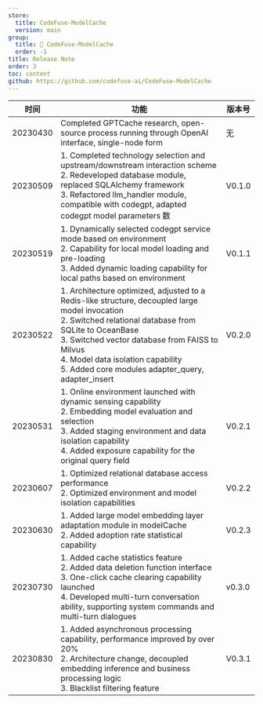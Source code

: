 ```yaml
---
store:
  title: CodeFuse-ModelCache
  version: main
group:
  title: 🌱 CodeFuse-ModelCache
  order: -1
title: Release Note
order: 3
toc: content
github: https://github.com/codefuse-ai/CodeFuse-ModelCache
---
```


| 时间     | 功能                                                                                                                                                                                                                                                                                                         | 版本号 |
| -------- | ------------------------------------------------------------------------------------------------------------------------------------------------------------------------------------------------------------------------------------------------------------------------------------------------------------ | ------ |
| 20230430 | Completed GPTCache research, open-source process running through OpenAI interface, single-node form                                                                                                                                                                                                          | 无     |
| 20230509 | 1. Completed technology selection and upstream/downstream interaction scheme<br>2. Redeveloped database module, replaced SQLAlchemy framework<br>3. Refactored llm_handler module, compatible with codegpt, adapted codegpt model parameters 数                                                              | V0.1.0 |
| 20230519 | 1. Dynamically selected codegpt service mode based on environment<br>2. Capability for local model loading and pre-loading<br>3. Added dynamic loading capability for local paths based on environment                                                                                                       | V0.1.1 |
| 20230522 | 1. Architecture optimized, adjusted to a Redis-like structure, decoupled large model invocation<br>2. Switched relational database from SQLite to OceanBase<br>3. Switched vector database from FAISS to Milvus<br>4. Model data isolation capability<br>5. Added core modules adapter_query, adapter_insert | V0.2.0 |
| 20230531 | 1. Online environment launched with dynamic sensing capability<br>2. Embedding model evaluation and selection<br>3. Added staging environment and data isolation capability<br>4. Added exposure capability for the original query field                                                                     | V0.2.1 |
| 20230607 | 1. Optimized relational database access performance<br>2. Optimized environment and model isolation capabilities                                                                                                                                                                                             | V0.2.2 |
| 20230630 | 1. Added large model embedding layer adaptation module in modelCache<br>2. Added adoption rate statistical capability                                                                                                                                                                                        | V0.2.3 |
| 20230730 | 1. Added cache statistics feature<br>2. Added data deletion function interface<br>3. One-click cache clearing capability launched<br>4. Developed multi-turn conversation ability, supporting system commands and multi-turn dialogues                                                                       | v0.3.0 |
| 20230830 | 1. Added asynchronous processing capability, performance improved by over 20%<br>2. Architecture change, decoupled embedding inference and business processing logic<br>3. Blacklist filtering feature                                                                                                       | V0.3.1 |
